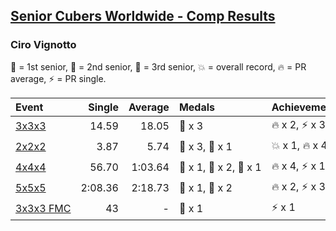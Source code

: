 <style>table {white-space: nowrap;}</style>

## [Senior Cubers Worldwide - Comp Results](/scw-comp/results/)
### Ciro Vignotto

🥇 = 1st senior, 🥈 = 2nd senior, 🥉 = 3rd senior, 💥 = overall record, 🔥 = PR average, ⚡ = PR single.

| Event | Single | Average | Medals | Achievements|
| :-- | --: | --: | :-- | :-- |
| [3x3x3](ciro_vignotto/333.md) | 14.59 | 18.05 | 🥉 x 3 | 🔥 x 2, ⚡ x 3 |
| [2x2x2](ciro_vignotto/222.md) | 3.87 | 5.74 | 🥈 x 3, 🥉 x 1 | 💥 x 1, 🔥 x 4, ⚡ x 3 |
| [4x4x4](ciro_vignotto/444.md) | 56.70 | 1:03.64 | 🥇 x 1, 🥈 x 2, 🥉 x 1 | 🔥 x 4, ⚡ x 1 |
| [5x5x5](ciro_vignotto/555.md) | 2:08.36 | 2:18.73 | 🥈 x 1, 🥉 x 2 | 🔥 x 2, ⚡ x 3 |
| [3x3x3 FMC](ciro_vignotto/333fm.md) | 43 | - | 🥉 x 1 | ⚡ x 1 |

<!-- Global site tag (gtag.js) - Google Analytics -->
<script async src="https://www.googletagmanager.com/gtag/js?id=UA-86348435-3"></script>
<script>window.dataLayer = window.dataLayer || []; function gtag() {dataLayer.push(arguments);} gtag('js', new Date()); gtag('config', 'UA-86348435-3');</script>
